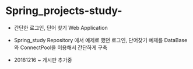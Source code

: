 # Spring_projects-study-
   - 간단한 로그인, 단어 찾기 Web Application
   - Spring_study Repository 에서 예제로 했던 로그인, 단어찾기 예제를 DataBase와 ConnectPool을 이용해서 간단하게 구축

   - 20181216 ~ 게시판 추가중
